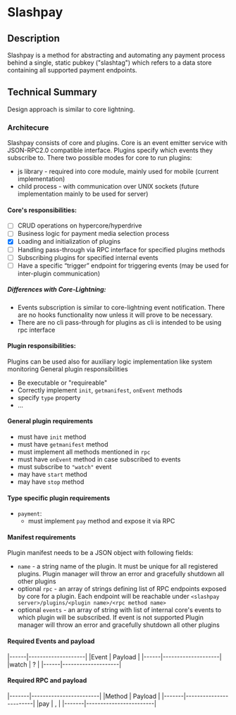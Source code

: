 # Slashpay

## Description 
Slashpay is a method for abstracting and automating any payment process behind a single, static pubkey ("slashtag") which refers to a data store containing all supported payment endpoints.

## Technical Summary
Design approach is similar to core lightning.

### Architecure 
 Slashpay consists of core and plugins. Core is an event emitter service with JSON-RPC2.0 compatible interface. Plugins specify which events they subscribe to. There two possible modes for core to run plugins:
 - js library - required into core module, mainly used for mobile (current implementation)
 - child process - with communication over UNIX sockets (future implementation mainly to be used for server)

#### Core's responsibilities:

- [ ] CRUD operations on hypercore/hyperdrive
- [ ] Business logic for payment media selection process
- [x] Loading and initialization of plugins
- [ ] Handling pass-through via RPC interface for specified plugins methods
- [ ] Subscribing plugins for specified internal events
- [ ] Have a specific “trigger” endpoint for triggering events (may be used for inter-plugin communication)

##### Differences with Core-Lightning:

- Events subscription is similar to core-lightning event notification. There are no hooks functionality now unless it will prove to be necessary.
- There are no cli pass-through for plugins as cli is intended to be using rpc interface

#### Plugin responsibilities:

Plugins can be used also for auxiliary logic implementation like system monitoring 
General plugin responsibilities
- Be executable or "requireable"
- Correctly implement `init`, `getmanifest`, `onEvent` methods
- specify `type` property
- ...

#### General plugin requirements
- must have `init` method
- must have `getmanifest` method
- must implement all methods mentioned in `rpc`
- must have `onEvent` method in case subscribed to events
- must subscribe to `"watch"` event
- may have `start` method
- may have `stop` method

#### Type specific plugin requirements
- `payment`:
  - must implement `pay` method and expose it via RPC


#### Manifest requirements
Plugin manifest needs to be a JSON object with following fields:
- `name` - a string name of the plugin. It must be unique for all registered plugins. Plugin manager will throw an error and gracefully shutdown all other plugins
- optional `rpc` - an array of strings defining list of RPC endpoints exposed by core for a plugin. Each endpoint will be reachable under `<slashpay server>/plugins/<plugin name>/<rpc method name>`
- optional `events` - an array of string with list of internal core's events to which plugin will be subscribed. If event is not supported Plugin manager will throw an error and gracefully shutdown all other plugins


#### Required Events and payload
|------|--------------------|
|Event | Payload            |
|------|--------------------|
|watch | ?                  |
|------|--------------------|

#### Required RPC and payload
|-------|------------------------|
|Method | Payload                |
|-------|------------------------|
|pay    | <target key>, <amount> |
|-------|------------------------|
